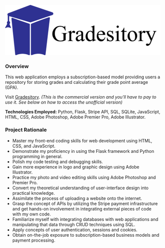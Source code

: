 ![Gradesitory Logo](/logo.png)

### Overview
This web application employs a subscription-based model providing users a repository for storing grades and calculating their grade point average (GPA).

Visit [Gradesitory](https://www.gradesitory.com). _(This is the commercial version and you'll have to pay to use it. See below on how to access the unofficial version)_

**Technologies Employed:** Python, Flask, Stripe API, SQL, SQLite, JavaScript, HTML, CSS, Adobe Photoshop, Adobe Premier Pro, Adobe Illustrator.

### Project Rationale
- Master my front-end coding skills for web development using HTML, CSS, and JavaScript.
- Demonstrate my proficiency in using the Flask framework and Python programming in general.
- Polish my code testing and debugging skills. 
- Gain more experience in logo and graphic design using Adobe Illustrator. 
- Practice my photo and video editing skills using Adobe Photoshop and Premier Pro.
- Convert my theoretical understanding of user-interface design into practical knowledge.
- Assimilate the process of uploading a website onto the internet.
- Grasp the concept of APIs by utilizing the Stripe payment infrastructure and get hands-on involvement in integrating external pieces of code with my own code. 
- Familiarize myself with integrating databases with web applications and manipulating that data through CRUD techniques using SQL.
- Apply concepts of user authentication, sessions and cookies. 
- Obtain on-the-job exposure to subscription-based business models and payment processing. 


